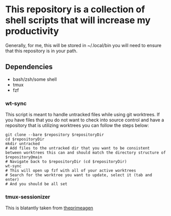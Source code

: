 # This repository is a collection of shell scripts that will increase my productivity

Generally, for me, this will be stored in ~/.local/bin you will need to ensure that this repository is in your path.

## Dependencies

- bash/zsh/some shell
- tmux
- fzf

### wt-sync

This script is meant to handle untracked files while using git worktrees.
If you have files that you do not want to check into source control and have a repository that is utilizing worktrees you can follow the steps below:

```
git clone --bare $repository $repositoryDir
cd $repositoryDir
mkdir untracked
# Add files to the untracked dir that you want to be consistent between worktrees this can and should match the directory structure of $repository@main
# Navigate back to $repositoryDir (cd $repositoryDir)
wt-sync
# This will open up fzf with all of your active worktrees
# Search for the worktree you want to update, select it (tab and enter)
# And you should be all set
```

### tmux-sessionizer

This is blatantly taken from [theprimeagen](https://github.com/ThePrimeagen/.dotfiles/blob/master/bin/.local/scripts/tmux-sessionizer)

